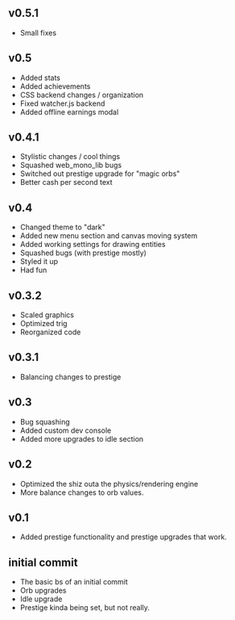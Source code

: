 ## v0.5.1
- Small fixes

## v0.5
- Added stats
- Added achievements 
- CSS backend changes / organization
- Fixed watcher.js backend
- Added offline earnings modal

## v0.4.1
- Stylistic changes / cool things
- Squashed web_mono_lib bugs
- Switched out prestige upgrade for "magic orbs"
- Better cash per second text

## v0.4
- Changed theme to "dark"
- Added new menu section and canvas moving system
- Added working settings for drawing entities
- Squashed bugs (with prestige mostly)
- Styled it up
- Had fun

## v0.3.2
- Scaled graphics
- Optimized trig
- Reorganized code

## v0.3.1
- Balancing changes to prestige

## v0.3
- Bug squashing
- Added custom dev console
- Added more upgrades to idle section

## v0.2
- Optimized the shiz outa the physics/rendering engine
- More balance changes to orb values.

## v0.1
- Added prestige functionality and prestige upgrades that work.

## initial commit
- The basic bs of an initial commit
- Orb upgrades
- Idle upgrade
- Prestige kinda being set, but not really.